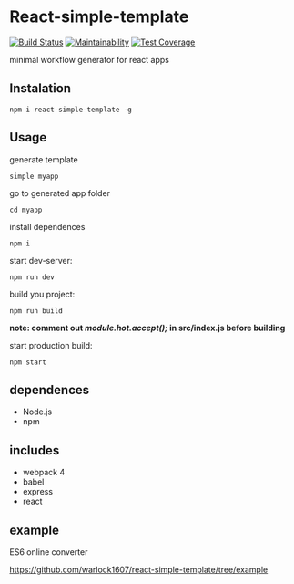 # React-simple-template

[![Build Status](https://travis-ci.org/warlock1607/react-simple-template.svg?branch=master)](https://travis-ci.org/warlock1607/react-simple-template)
[![Maintainability](https://api.codeclimate.com/v1/badges/a99a88d28ad37a79dbf6/maintainability)](https://codeclimate.com/github/codeclimate/codeclimate/maintainability)
[![Test Coverage](https://api.codeclimate.com/v1/badges/a99a88d28ad37a79dbf6/test_coverage)](https://codeclimate.com/github/codeclimate/codeclimate/test_coverage)

minimal workflow generator for react apps

## Instalation

    npm i react-simple-template -g

## Usage

generate template

    simple myapp
    
go to generated app folder

    cd myapp
install dependences

    npm i

start dev-server:

    npm run dev
build you project:

    npm run build
    
**note: comment out _module.hot.accept();_ in src/index.js before building**

start production build:

    npm start
    
## dependences

 - Node.js
 - npm

## includes

 - webpack 4
 - babel
 - express
 - react 

## example

ES6 online converter

https://github.com/warlock1607/react-simple-template/tree/example